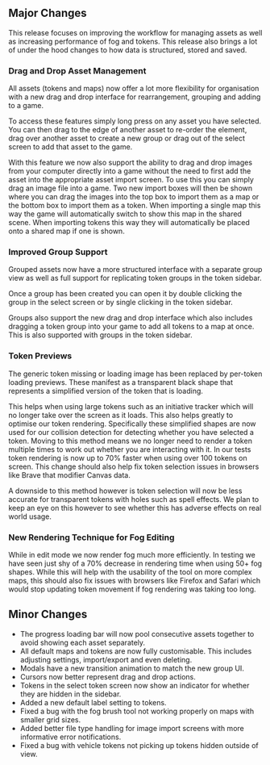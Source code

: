 ## Major Changes

This release focuses on improving the workflow for managing assets as well as increasing performance of fog and tokens. This release also brings a lot of under the hood changes to how data is structured, stored and saved.

### Drag and Drop Asset Management

All assets (tokens and maps) now offer a lot more flexibility for organisation with a new drag and drop interface for rearrangement, grouping and adding to a game.

To access these features simply long press on any asset you have selected. You can then drag to the edge of another asset to re-order the element, drag over another asset to create a new group or drag out of the select screen to add that asset to the game.

With this feature we now also support the ability to drag and drop images from your computer directly into a game without the need to first add the asset into the appropriate asset import screen. To use this you can simply drag an image file into a game. Two new import boxes will then be shown where you can drag the images into the top box to import them as a map or the bottom box to import them as a token. When importing a single map this way the game will automatically switch to show this map in the shared scene. When importing tokens this way they will automatically be placed onto a shared map if one is shown.

### Improved Group Support

Grouped assets now have a more structured interface with a separate group view as well as full support for replicating token groups in the token sidebar.

Once a group has been created you can open it by double clicking the group in the select screen or by single clicking in the token sidebar.

Groups also support the new drag and drop interface which also includes dragging a token group into your game to add all tokens to a map at once. This is also supported with groups in the token sidebar.

### Token Previews

The generic token missing or loading image has been replaced by per-token loading previews.
These manifest as a transparent black shape that represents a simplified version of the token that is loading.

This helps when using large tokens such as an initiative tracker which will no longer take over the screen as it loads.
This also helps greatly to optimise our token rendering. Specifically these simplified shapes are now used for our collision detection for detecting whether you have selected a token. Moving to this method means we no longer need to render a token multiple times to work out whether you are interacting with it. In our tests token rendering is now up to 70% faster when using over 100 tokens on screen. This change should also help fix token selection issues in browsers like Brave that modifier Canvas data.

A downside to this method however is token selection will now be less accurate for transparent tokens with holes such as spell effects. We plan to keep an eye on this however to see whether this has adverse effects on real world usage.

### New Rendering Technique for Fog Editing

While in edit mode we now render fog much more efficiently. In testing we have seen just shy of a 70% decrease in rendering time when using 50+ fog shapes. While this will help with the usability of the tool on more complex maps, this should also fix issues with browsers like Firefox and Safari which would stop updating token movement if fog rendering was taking too long.

## Minor Changes

- The progress loading bar will now pool consecutive assets together to avoid showing each asset separately.
- All default maps and tokens are now fully customisable. This includes adjusting settings, import/export and even deleting.
- Modals have a new transition animation to match the new group UI.
- Cursors now better represent drag and drop actions.
- Tokens in the select token screen now show an indicator for whether they are hidden in the sidebar.
- Added a new default label setting to tokens.
- Fixed a bug with the fog brush tool not working properly on maps with smaller grid sizes.
- Added better file type handling for image import screens with more informative error notifications.
- Fixed a bug with vehicle tokens not picking up tokens hidden outside of view.
